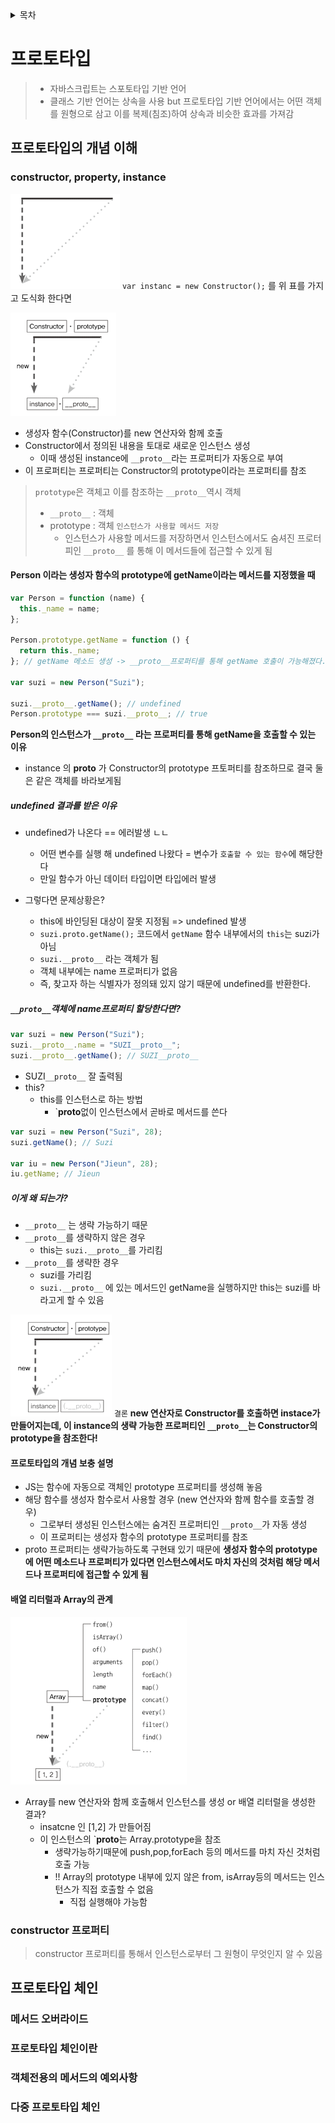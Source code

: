 <details>
  <summary>목차</summary>
  <div markdown="1">

- [프로토타입](#프로토타입)
  - [프로토타입의 개념 이해](#프로토타입의-개념-이해)
    - [constructor, property, instance](#constructor-property-instance)
      - [Person 이라는 생성자 함수의 prototype에 getName이라는 메서드를 지정했을 때](#person-이라는-생성자-함수의-prototype에-getname이라는-메서드를-지정했을-때)
        - [undefined 결과를 받은 이유](#undefined-결과를-받은-이유)
        - [`__proto__`객체에 name프로퍼티 할당한다면?](#__proto__객체에-name프로퍼티-할당한다면)
        - [이게 왜 되는가?](#이게-왜-되는가)
      - [프로토타입의 개념 보충 설명](#프로토타입의-개념-보충-설명)
      - [배열 리터럴과 Array의 관계](#배열-리터럴과-array의-관계)
    - [constructor 프로퍼티](#constructor-프로퍼티)
  - [프로토타입 체인](#프로토타입-체인)
    - [메서드 오버라이드](#메서드-오버라이드)
    - [프로토타입 체인이란](#프로토타입-체인이란)
    - [객체전용의 메서드의 예외사항](#객체전용의-메서드의-예외사항)
    - [다중 프로토타입 체인](#다중-프로토타입-체인)
    </details>

# 프로토타입

> - 자바스크립트는 스포토타입 기반 언어
> - 클래스 기반 언어는 상속을 사용 but 프로토타입 기반 언어에서는 어떤 객체를 원형으로 삼고 이를 복제(침조)하여 상속과 비슷한 효과를 가져감

## 프로토타입의 개념 이해

### constructor, property, instance

![proto1](./image/proto1.png)
`var instanc = new Constructor();` 를 위 표를 가지고 도식화 한다면

![proto2](./image/proto2.png)

- 생성자 함수(Constructor)를 new 연산자와 함께 호출
- Constructor에서 정의된 내용을 토대로 새로운 인스턴스 생성
  - 이때 생성된 instance에 `__proto__`라는 프로퍼티가 자동으로 부여
- 이 프로퍼티는 프로퍼티는 Constructor의 prototype이라는 프로퍼티를 참조

> `prototype`은 객체고 이를 참조하는 `__proto__`역시 객체
>
> - `__proto__` : 객체
> - prototype : 객체 `인스턴스가 사용할 메서드 저장`
>   - 인스턴스가 사용할 메서드를 저장하면서 인스턴스에서도 숨셔진 프로터피인 `__proto__` 를 통해 이 메서드들에 접근할 수 있게 됨

#### Person 이라는 생성자 함수의 prototype에 getName이라는 메서드를 지정했을 때

```javascript
var Person = function (name) {
  this._name = name;
};

Person.prototype.getName = function () {
  return this._name;
}; // getName 메소드 생성 -> __proto__프로퍼티를 통해 getName 호출이 가능해졌다.

var suzi = new Person("Suzi");

suzi.__proto__.getName(); // undefined
Person.prototype === suzi.__proto__; // true
```

**Person의 인스턴스가 `__proto__` 라는 프로퍼티를 통해 getName을 호출할 수 있는 이유**

- instance 의 **proto** 가 Constructor의 prototype 프토퍼티를 참조하므로 결국 둘은 같은 객체를 바라보게됨

##### undefined 결과를 받은 이유

- undefined가 나온다 == 에러발생 ㄴㄴ

  - 어떤 변수를 실행 해 undefined 나왔다 = 변수가 `호출할 수 있는 함수`에 해당한다
  - 만일 함수가 아닌 데이터 타입이면 타입에러 발생

- 그렇다면 문제상황은?
  - this에 바인딩된 대상이 잘못 지정됨 => undefined 발생
  - `suzi.proto.getName();` 코드에서 `getName` 함수 내부에서의 `this`는 suzi가 아님
  - `suzi.__proto__` 라는 객체가 됨
  - 객체 내부에는 name 프로퍼티가 없음
  - 즉, 찾고자 하는 식별자가 정의돼 있지 않기 때문에 undefined를 반환한다.

##### `__proto__`객체에 name프로퍼티 할당한다면?

```javascript
var suzi = new Person("Suzi");
suzi.__proto__.name = "SUZI__proto__";
suzi.__proto__.getName(); // SUZI__proto__
```

- SUZI`__proto__` 잘 출력됨
- this?
  - this를 인스턴스로 하는 방법
    - `**proto**없이 인스턴스에서 곧바로 메서드를 쓴다

```javascript
var suzi = new Person("Suzi", 28);
suzi.getName(); // Suzi

var iu = new Person("Jieun", 28);
iu.getName; // Jieun
```

##### 이게 왜 되는가?

- `__proto__` 는 생략 가능하기 때문
- `__proto__`를 생략하지 않은 경우
  - this는 `suzi.__proto__`를 가리킴
- `__proto__`를 생략한 경우
  - suzi를 가리킴
  - `suzi.__proto__` 에 있는 메서드인 getName을 실행하지만 this는 suzi를 바라고게 할 수 있음

![proto3](./image/proto3.png)
`결론`
**new 연산자로 Constructor를 호출하면 instace가 만들어지는데, 이 instance의 생략 가능한 프로퍼티인 `__proto__`는 Constructor의 prototype을 참조한다!**

#### 프로토타입의 개념 보충 설명

- JS는 함수에 자동으로 객체인 prototype 프로퍼티를 생성해 놓음
- 해당 함수를 생성자 함수로서 사용할 경우 (new 연산자와 함께 함수를 호출할 경우)
  - 그로부터 생성된 인스턴스에는 숨겨진 프로퍼티인 `__proto__`가 자동 생성
  - 이 프로퍼티는 생성자 함수의 prototype 프로퍼티를 참조
- proto 프로퍼티는 생략가능하도록 구현돼 있기 때문에 **생성자 함수의 prototype에 어떤 메소드나 프로퍼티가 있다면 인스턴스에서도 마치 자신의 것처럼 해당 메서드나 프로퍼티에 접근할 수 있게 됨**

#### 배열 리터럴과 Array의 관계

![proto4](./image/proto4.png)

- Array를 new 연산자와 함께 호출해서 인스턴스를 생성 or 배열 리터럴을 생성한 결과?
  - insatcne 인 [1,2] 가 만들어짐
  - 이 인스턴스의 `**proto**는 Array.prototype을 참조
    - 생략가능하기때문에 push,pop,forEach 등의 메서드를 마치 자신 것처럼 호출 가능
    - !! Array의 prototype 내부에 있지 않은 from, isArray등의 메서드는 인스턴스가 직접 호출할 수 없음
      - 직접 실행해야 가능함

### constructor 프로퍼티

> constructor 프로퍼티를 통해서 인스턴스로부터 그 원형이 무엇인지 알 수 있음

## 프로토타입 체인

### 메서드 오버라이드

### 프로토타입 체인이란

### 객체전용의 메서드의 예외사항

### 다중 프로토타입 체인

```

```
